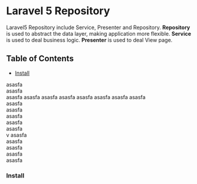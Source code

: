 # Laravel 5 Repository
Laravel5 Repository include Service, Presenter and Repository.
**Repository** is used to abstract the data layer, making application more flexible.
**Service** is used to deal business logic.
**Presenter** is used to deal View page.

## Table of Contents
- <a href="#install">Install</a>

asasfa  
asasfa  
asasfa  asasfa  asasfa  asasfa  asasfa  asasfa  asasfa  asasfa  
asasfa  
asasfa  
asasfa  
asasfa  
asasfa  
v
asasfa  
asasfa  
asasfa  
asasfa  
asasfa  


### Install

